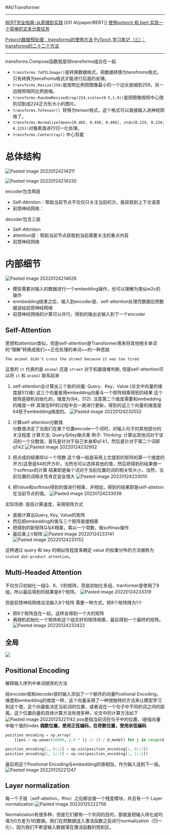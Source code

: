 #AI/Transformer


---
[BERT完全指南-从原理到实践](https://blog.csdn.net/u012526436/article/details/86296051?spm=1001.2014.3001.5502)
[[01 AI/paper/BERT]]
[使用pytorch 和 bert 实现一个简单的文本分类任务](https://blog.csdn.net/gjh1716718326/article/details/115335467) 

[Pytorch数据预处理：transforms的使用方法](https://zhuanlan.zhihu.com/p/130985895#:~:text=transfor,%E9%83%BD%E6%9C%89%E8%87%AA%E5%B7%B1%E7%9A%84%E5%8A%9F%E8%83%BD%E3%80%82)
[PyTorch 学习笔记（三）：transforms的二十二个方法](https://blog.csdn.net/u011995719/article/details/85107009)

---



transforms.Compose函数就是将transforms组合在一起

- `transforms.ToPILImage()`是转换数据格式，把数据转换为tensfroms格式。只有转换为tensfroms格式才能进行后面的处理。
- `transforms.Resize(256)`是按照比例把图像最小的一个边长放缩到256，另一边按照相同比例放缩。
- `transforms.RandomResizedCrop(224,scale=(0.5,1.0))`是把图像按照中心随机切割成224正方形大小的图片。
- `transforms.ToTensor() `转换为tensor格式，这个格式可以直接输入进神经网络了。
- `transforms.Normalize(mean=[0.485, 0.456, 0.406], std=[0.229, 0.224, 0.225])`对像素值进行归一化处理。
- `transforms.CenterCrop()` 中心剪裁


# 总体结构
![Pasted image 20220124214311](https://s1.vika.cn/space/2022/09/14/e17431be6c884c4ba8625fffcff4123e)


![Pasted image 20220124214330](https://s1.vika.cn/space/2022/09/14/767a103fc0ac43668b8bced2e588d876)


encoder包含两层
- Self-Attrntion：帮助当前节点不仅仅只关注当前的次，能获取到上下文语意
- 前馈神经网络：

decoder包含三层
- Self-Attrntion
- attention层：帮助当前节点获取到当前需要关注的重点内容
- 前馈神经网络

# 内部细节
![Pasted image 20220124214628](https://s1.vika.cn/space/2022/09/14/670e2adc9ae346e38a4b36620d72f70e)



- 模型需要对输入的数据进行一个embedding操作，也可以理解为类似w2c的操作
- enmbedding结束之后，输入到encoder层，self-attention处理完数据后把数据送给前馈神经网络
- 前馈神经网络的计算可以并行，得到的输出会输入到下一个encoder

## Self-Attention
思想和attention类似，但是self-attention是Transformer用来将其他相关单词的“理解”转换成我们==正在处理的单词==的一种思路

`The animal didn't cross the street because it was too tired`

这里的 `it` 代表的是 `animal` 还是 `street` 对于机器很难判断, 但是self-attention可以将 `it` 和 `animal`  联系起来

1. self-attention会计算出三个新的向量: Query、Key、Value (论文中向量的维度是512维)
这三个向量是用embedding向量与一个矩阵相乘得到的结果
这个矩阵是随机初始化的，维度为(64，512).  注意第二个维度需要和embedding的维度一样
其值在BP的过程中会一直进行更新，得到的这三个向量的维度是64低于embedding维度的。
![Pasted image 20220124232552](https://s1.vika.cn/space/2022/09/14/826b0b3557564f37a7f52772ef7ee1f0)


2. 计算self-attention分数值    
分数值决定了当我们在某个位置encode一个词时，对输入句子的其他部分的关注程度
计算方法: Query与Key做点乘
例子:
Thinking:  计算出其他词对于该词的一个分数值，首先是针对于自己本身即q1·k1，然后是针对于第二个词即q1·k2
![Pasted image 20220124232902](https://s1.vika.cn/space/2022/09/14/68fd44762ade4ed7bc22a3f9b57c3e94)



3. 把点成的结果除以一个常数.这个值一般是采用上文提到的矩阵的第一个维度的开方(这里是64的开方8)，当然也可以选择其他的值，然后把得到的结果做一个softmax的计算
结果即是每个词对于当前位置的词的相关性大小，当然，当前位置的词相关性肯定会会很大
![Pasted image 20220124233010](https://s1.vika.cn/space/2022/09/14/f2b0dff091784681abe764eca6d3378c)



4. 把Value和softmax得到的值进行相乘，并相加，得到的结果即是self-attetion在当前节点的值。
![Pasted image 20220124233039](https://s1.vika.cn/space/2022/09/14/2228328198924aed95019d09bfbc3cbd)



实际场景: 提高计算速度，采用矩阵方式
- 直接计算出Query, Key, Value的矩阵
- 然后把embedding的值与三个矩阵直接相乘
- 把得到的新矩阵Q与K相乘，乘以一个常数，做softmax操作
- 最后乘上V矩阵
![Pasted image 20220124233141](https://s1.vika.cn/space/2022/09/14/19b377180771469cb5c887e99ce44bf8)
![Pasted image 20220124233152](https://s1.vika.cn/space/2022/09/14/6d1333a4b23f4199a2aec860fcb70c8d)



这种通过 query 和 key 的相似性程度来确定 value 的权重分布的方法被称为`scaled dot-product attention`。


## Multi-Headed Attention
不仅仅只初始化一组Q、K、V的矩阵，而是初始化多组，tranformer是使用了8组，所以最后得到的结果是8个矩阵。
![Pasted image 20220124233319](https://s1.vika.cn/space/2022/09/14/f2e194e5fbb141ab9c4550ba16a673df)



但是前馈神经网络没法输入8个矩阵
需要一种方式，把8个矩阵降为1个

- 把8个矩阵连在一起，这样会得到一个大的矩阵
- 再随机初始化一个矩阵和这个组合好的矩阵相乘，最后得到一个最终的矩阵。
![Pasted image 20220124233422](https://s1.vika.cn/space/2022/09/14/33a1261e47084d11bce49a183e5eb091)



## 全局
![](https://s1.vika.cn/space/2022/09/14/33a1261e47084d11bce49a183e5eb091)




## Positional Encoding
解释输入序列中单词顺序的方法

给encoder层和decoder层的输入添加了一个额外的向量Positional Encoding，维度和embedding的维度一样，这个向量采用了一种很独特的方法来让模型学习到这个值，这个向量能决定当前词的位置，或者说在一个句子中不同的词之间的距离。这个位置向量的具体计算方法有很多种，论文中的计算方法如下
 ![Pasted image 20220125221142](https://s1.vika.cn/space/2022/09/14/c6d82c6ba09f4d6997ae13c31a6b8cd1)
pos是指当前词在句子中的位置，i是指向量中每个值的index
**偶数位置，使用正弦编码，在奇数位置，使用余弦编码**

```python
position_encoding = np.array(
    [[pos / np.power(10000, 2.0 * (j // 2) / d_model) for j in range(d_model)] for pos in range(max_seq_len)])

position_encoding[:, 0::2] = np.sin(position_encoding[:, 0::2])
position_encoding[:, 1::2] = np.cos(position_encoding[:, 1::2])
```

最后把这个Positional Encoding与embedding的值相加，作为输入送到下一层。
![Pasted image 20220125221247](https://s1.vika.cn/space/2022/09/14/5bd38e57afdb41bb86147efdafb6e6b2)



## **Layer normalization**
每一个子层（self-attetion，ffnn）之后都会接一个残差模块，并且有一个 Layer normalization
![Pasted image 20220125222756](https://s1.vika.cn/space/2022/09/14/e725cb2170ee42f6b9d6861b82814634)

Normalization有很多种，但是它们都有一个共同的目的，那就是把输入转化成均值为0方差为1的数据。我们在把数据送入激活函数之前进行normalization（归一化），因为我们不希望输入数据落在激活函数的饱和区。







